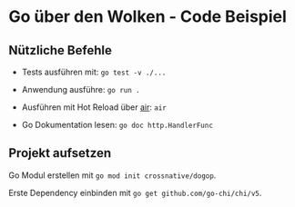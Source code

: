 # Go über den Wolken - Code Beispiel

## Nützliche Befehle

- Tests ausführen mit: `go test -v ./...`

- Anwendung ausführe: `go run .`

- Ausführen mit Hot Reload über [air](https://github.com/cosmtrek/air): `air`

- Go Dokumentation lesen: `go doc http.HandlerFunc`

## Projekt aufsetzen

Go Modul erstellen mit `go mod init crossnative/dogop`.

Erste Dependency einbinden mit `go get github.com/go-chi/chi/v5`.

